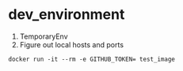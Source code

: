 # dev_environment


1. TemporaryEnv
2. Figure out local hosts and ports

`docker run -it --rm -e GITHUB_TOKEN= test_image`
